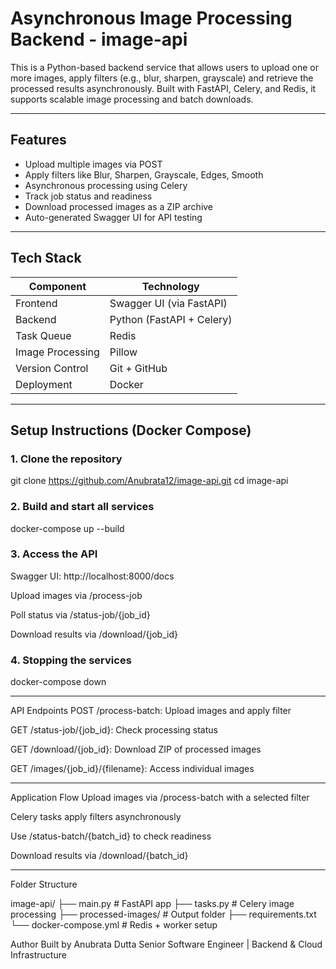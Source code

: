 # Asynchronous Image Processing Backend - image-api

This is a Python-based backend service that allows users to upload one or more images, apply filters (e.g., blur, sharpen, grayscale) and retrieve the processed results asynchronously. Built with FastAPI, Celery, and Redis, it supports scalable image processing and batch downloads.

---

## Features

- Upload multiple images via POST
- Apply filters like Blur, Sharpen, Grayscale, Edges, Smooth
- Asynchronous processing using Celery
- Track job status and readiness
- Download processed images as a ZIP archive
- Auto-generated Swagger UI for API testing

---

## Tech Stack

| Component        | Technology                           |
|------------------|--------------------------------------|
| Frontend         | Swagger UI (via FastAPI)             |
| Backend          | Python (FastAPI + Celery)            |
| Task Queue       | Redis                                |
| Image Processing | Pillow                               |
| Version Control  | Git + GitHub                         |
| Deployment       | Docker                               |

---

## Setup Instructions (Docker Compose)

### 1. Clone the repository

git clone https://github.com/Anubrata12/image-api.git
cd image-api

### 2. Build and start all services

docker-compose up --build

### 3. Access the API
Swagger UI: http://localhost:8000/docs

Upload images via /process-job

Poll status via /status-job/{job_id}

Download results via /download/{job_id}

### 4. Stopping the services

docker-compose down

---

API Endpoints
POST /process-batch: Upload images and apply filter

GET /status-job/{job_id}: Check processing status

GET /download/{job_id}: Download ZIP of processed images

GET /images/{job_id}/{filename}: Access individual images

---

Application Flow
Upload images via /process-batch with a selected filter

Celery tasks apply filters asynchronously

Use /status-batch/{batch_id} to check readiness

Download results via /download/{batch_id}

---

Folder Structure

image-api/
├── main.py              # FastAPI app
├── tasks.py             # Celery image processing
├── processed-images/    # Output folder
├── requirements.txt
└── docker-compose.yml   # Redis + worker setup

Author
Built by Anubrata Dutta Senior Software Engineer | Backend & Cloud Infrastructure


